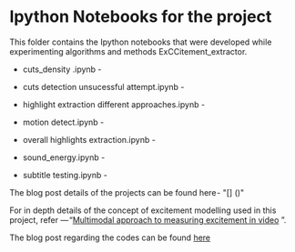 # Ipython Notebooks for the project 

This folder contains the Ipython notebooks that were developed while experimenting algorithms and methods ExCCitement_extractor.

* cuts_density .ipynb -

* cuts detection unsucessful attempt.ipynb -

* highlight extraction different approaches.ipynb -

* motion detect.ipynb -

* overall highlights extraction.ipynb -

* sound_energy.ipynb -

* subtitle testing.ipynb -


The blog post details of the projects can be found here - "[] ()"


For in depth details of the concept of excitement modelling used in this project, refer — “[Multimodal approach to measuring excitement in video](https://www.researchgate.net/publication/4028057) ”.

The blog post regarding the codes can be found [here](https://medium.com/@siddharthjindal1997/week-3-4-google-summer-of-code-f2f23c3bcb44)